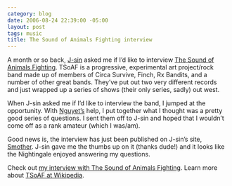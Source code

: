```yaml
---
category: blog
date: 2006-08-24 22:39:00 -05:00
layout: post
tags: music
title: The Sound of Animals Fighting interview
---
```


A month or so back, [J-sin](http://flickr.com/photos/fistagon7/) asked me if I’d like to interview [The Sound of Animals Fighting](http://www.thesoundofanimalsfighting.com/). TSoAF is a progressive, experimental art project/rock band made up of members of Circa Survive, Finch, Rx Bandits, and a number of other great bands. They’ve put out two very different records and just wrapped up a series of shows (their only series, sadly) out west.

When J-sin asked me if I’d like to interview the band, I jumped at the opportunity. With [Nguyet’s](http://www.newwaydesign.com/) help, I put together what I thought was a pretty good series of questions. I sent them off to J-sin and hoped that I wouldn’t come off as a rank amateur (which I was/am).

Good news is, the interview has just been published on J-sin’s site, [Smother](http://www.smother.net/). J-sin gave me the thumbs up on it (thanks dude!) and it looks like the Nightingale enjoyed answering my questions.

Check out [my interview with The Sound of Animals Fighting](http://www.smother.net/interviews/the-sound-of-animals-fighting.php). Learn more about [TSoAF at Wikipedia](http://en.wikipedia.org/wiki/The_Sound_Of_Animals_Fighting).